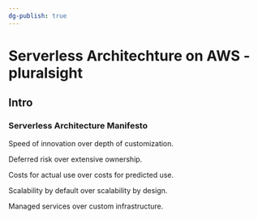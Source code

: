 ```yaml
---
dg-publish: true
---
```

# Serverless Architechture on AWS - pluralsight

## Intro

### Serverless Architecture Manifesto

Speed of innovation over depth of customization.

Deferred risk over extensive ownership.

Costs for actual use over costs for predicted use.

Scalability by default over scalability by design.

Managed services over custom infrastructure.



